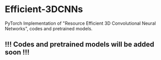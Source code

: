 # Efficient-3DCNNs
PyTorch Implementation of "Resource Efficient 3D Convolutional Neural Networks", codes and pretrained models.

## !!! Codes and pretrained models will be added soon !!!

